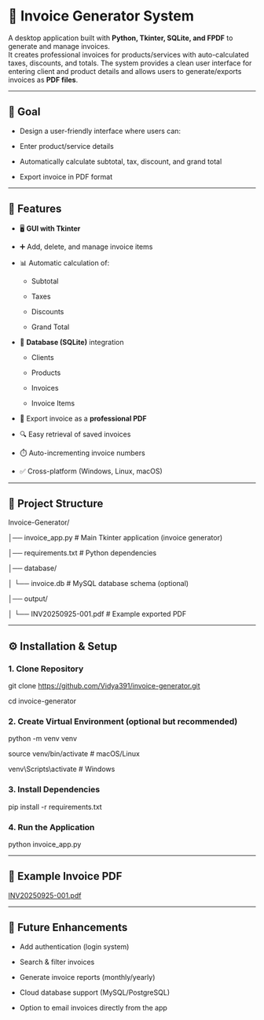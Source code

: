 # 🧾 Invoice Generator System

A desktop application built with **Python, Tkinter, SQLite, and FPDF** to generate and manage invoices.  
It creates professional invoices for products/services with auto-calculated taxes, discounts, and totals. The system provides a clean user interface for entering client and product details and allows users to generate/exports invoices as **PDF files**.

---

## 🎯 Goal

  * Design a user-friendly interface where users can:

  * Enter product/service details

  * Automatically calculate subtotal, tax, discount, and grand total

  * Export invoice in PDF format

---

## 🚀 Features

- 🖥️ **GUI with Tkinter**

- ➕ Add, delete, and manage invoice items

- 📊 Automatic calculation of:

  - Subtotal

  - Taxes

  - Discounts

  - Grand Total

- 📂 **Database (SQLite)** integration

  - Clients

  - Products

  - Invoices

  - Invoice Items

- 📑 Export invoice as a **professional PDF**

- 🔍 Easy retrieval of saved invoices

- ⏱️ Auto-incrementing invoice numbers

- ✅ Cross-platform (Windows, Linux, macOS)

---

## 📂 Project Structure

Invoice-Generator/

│── invoice_app.py              # Main Tkinter application (invoice generator)

│── requirements.txt     # Python dependencies

│── database/

│   └── invoice.db       # MySQL database schema (optional)

│── output/

│   └── INV20250925-001.pdf  # Example exported PDF

---

## ⚙️ Installation & Setup

### 1. Clone Repository

git clone https://github.com/Vidya391/invoice-generator.git

cd invoice-generator

### 2. Create Virtual Environment (optional but recommended)

python -m venv venv

source venv/bin/activate   # macOS/Linux

venv\Scripts\activate      # Windows

### 3. Install Dependencies

pip install -r requirements.txt

### 4. Run the Application

python invoice_app.py

---

## 📄 Example Invoice PDF

[INV20250925-001.pdf](https://github.com/user-attachments/files/22539919/INV20250925-001.pdf)

---

## 🔮 Future Enhancements

  * Add authentication (login system)

  * Search & filter invoices

  * Generate invoice reports (monthly/yearly)

  * Cloud database support (MySQL/PostgreSQL)

  * Option to email invoices directly from the app
